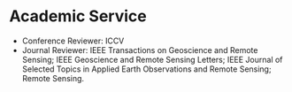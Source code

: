 
# Academic Service
- Conference Reviewer: ICCV
- Journal Reviewer: IEEE Transactions on Geoscience and Remote Sensing; IEEE Geoscience and Remote Sensing Letters; 
IEEE Journal of Selected Topics in Applied Earth Observations and Remote Sensing; Remote Sensing.